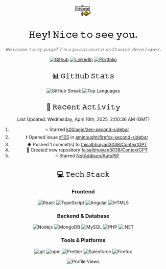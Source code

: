 <div align="center">
  <img src="welcome.gif" width="50"/>
  <h1>𝙷𝚎𝚢! 𝙽𝚒𝚌𝚎 𝚝𝚘 𝚜𝚎𝚎 𝚢𝚘𝚞.</h1>

  <p><em>𝚆𝚎𝚕𝚌𝚘𝚖𝚎 𝚝𝚘 𝚖𝚢 𝚙𝚊𝚐𝚎! 𝙸'𝚖 𝚊 𝚙𝚊𝚜𝚜𝚒𝚘𝚗𝚊𝚝𝚎 𝚜𝚘𝚏𝚝𝚠𝚊𝚛𝚎 𝚍𝚎𝚟𝚎𝚕𝚘𝚙𝚎𝚛.</em></p>

  <p>
    <a href="https://github.com/faisalbhuiyan3038" target="_blank"><img alt="Github" src="https://img.shields.io/badge/GitHub-%2312100E.svg?&style=for-the-badge&logo=Github&logoColor=white" /></a>
    <a href="https://www.linkedin.com/in/faisalbhuiyan3038" target="_blank"><img alt="LinkedIn" src="https://img.shields.io/badge/linkedin-%230077B5.svg?&style=for-the-badge&logo=linkedin&logoColor=white" /></a>
    <a href="https://faisalbhuiyan.vercel.app" target="_blank"><img alt="Portfolio" src="https://img.shields.io/badge/portfolio-13B4FF?&style=for-the-badge&logo=lintcode&logoColor=white" /></a>
  </p>
</div>

<div align="center">
  <h2>📊 𝙶𝚒𝚝𝙷𝚞𝚋 𝚂𝚝𝚊𝚝𝚜</h2>

  <img src="https://github-readme-streak-stats.herokuapp.com/?user=faisalbhuiyan3038&theme=vue-dark&hide_border=true" alt="GitHub Streak" />
  <img src="https://github-readme-stats.vercel.app/api/top-langs/?username=faisalbhuiyan3038&theme=vue-dark&show_icons=true&hide_border=true&layout=compact" alt="Top Languages" />
</div>

<div align="center">
  <h2>🔔 𝚁𝚎𝚌𝚎𝚗𝚝 𝙰𝚌𝚝𝚒𝚟𝚒𝚝𝚢</h2>

<!--RECENT_ACTIVITY:last_update-->
Last Updated: Wednesday, April 16th, 2025, 2:00:36 AM (GMT)
<!--RECENT_ACTIVITY:last_update_end-->
<!--RECENT_ACTIVITY:start-->
1. ⭐ Starred [k00lagin/zen-second-sidebar](https://github.com/k00lagin/zen-second-sidebar)<br>
2. ❗️ Opened issue [#105](https://github.com/aminought/firefox-second-sidebar/issues/105) in [aminought/firefox-second-sidebar](https://github.com/aminought/firefox-second-sidebar)<br>
3. ⬆️ Pushed 1 commit(s) to [faisalbhuiyan3038/ContextGPT](https://github.com/faisalbhuiyan3038/ContextGPT)<br>
4. 📔 Created new repository [faisalbhuiyan3038/ContextGPT](https://github.com/faisalbhuiyan3038/ContextGPT)<br>
5. ⭐ Starred [NotAddison/AutoPiP](https://github.com/NotAddison/AutoPiP)<br>
<!--RECENT_ACTIVITY:end-->
</div>

<div align="center">
  <h2>💻 𝚃𝚎𝚌𝚑 𝚂𝚝𝚊𝚌𝚔</h2>

  <h3>Frontend</h3>
  <p>
    <img alt="React" src="https://img.shields.io/badge/-React-45b8d8?style=flat-square&logo=react&logoColor=white" />
    <img alt="TypeScript" src="https://img.shields.io/badge/-TypeScript-007ACC?style=flat-square&logo=typescript&logoColor=white" />
    <img alt="Angular" src="https://img.shields.io/badge/-Angular-DD0031?style=flat-square&logo=angular&logoColor=white" />
    <img alt="HTML5" src="https://img.shields.io/badge/-HTML5-E34F26?style=flat-square&logo=html5&logoColor=white" />
  </p>

  <h3>Backend & Database</h3>
  <p>
    <img alt="Nodejs" src="https://img.shields.io/badge/-Nodejs-43853d?style=flat-square&logo=Node.js&logoColor=white" />
    <img alt="MongoDB" src="https://img.shields.io/badge/-MongoDB-13aa52?style=flat-square&logo=mongodb&logoColor=white" />
    <img alt="MySQL" src="https://img.shields.io/badge/-MySQL-4479A1?style=flat-square&logo=MySql&logoColor=white" />
    <img alt="PHP" src="https://img.shields.io/badge/-PHP-777BB4?style=flat-square&logo=php&logoColor=white" />
    <img alt=".NET" src="https://img.shields.io/badge/-ASP.NET-512BD4?style=flat-square&logo=.net&logoColor=white" />
  </p>

  <h3>Tools & Platforms</h3>
  <p>
    <img alt="git" src="https://img.shields.io/badge/-Git-F05032?style=flat-square&logo=git&logoColor=white" />
    <img alt="npm" src="https://img.shields.io/badge/-NPM-CB3837?style=flat-square&logo=npm&logoColor=white" />
    <img alt="Prettier" src="https://img.shields.io/badge/-Prettier-F7B93E?style=flat-square&logo=prettier&logoColor=white" />
    <img alt="Salesforce" src="https://img.shields.io/badge/-Salesforce-00A1E0?style=flat-square&logo=salesforce&logoColor=white" />
    <img alt="Firefox" src="https://img.shields.io/badge/-Firefox-FF7139?style=flat-square&logo=FirefoxBrowser&logoColor=white" />
  </p>
</div>

<div align="center">
  <img src="https://komarev.com/ghpvc/?username=faisalbhuiyan3038&color=blue" alt="Profile Views" />
</div>
